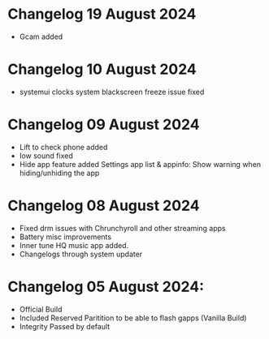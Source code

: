 # Changelog 19 August 2024
- Gcam added

# Changelog 10 August 2024
- systemui clocks system blackscreen freeze issue fixed

# Changelog 09 August 2024
- Lift to check phone added
- low sound fixed
- Hide app feature added Settings app list & appinfo: Show warning when hiding/unhiding the app

# Changelog 08 August 2024
- Fixed drm issues with Chrunchyroll and other streaming apps
- Battery misc improvements
- Inner tune HQ music app added.
- Changelogs through system updater

# Changelog 05 August 2024:
- Official Build
- Included Reserved Paritition to be able to flash gapps (Vanilla Build)
- Integrity Passed by default
